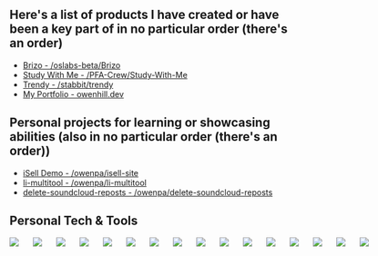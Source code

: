 ## Here's a list of products I have created or have been a key part of in no particular order (there's an order)
- [Brizo - /oslabs-beta/Brizo](https://github.com/oslabs-beta/Brizo)
- [Study With Me - /PFA-Crew/Study-With-Me](https://github.com/PFA-Crew/Study-With-Me)
- [Trendy - /stabbit/trendy](https://github.com/stabbit/trendy)
- [My Portfolio - owenhill.dev](https://owenhill.dev/)
## Personal projects for learning or showcasing abilities (also in no particular order (there's an order))
- [iSell Demo - /owenpa/isell-site](https://github.com/owenpa/isell-site)
- [li-multitool - /owenpa/li-multitool](https://github.com/owenpa/li-multitool)
- [delete-soundcloud-reposts - /owenpa/delete-soundcloud-reposts](https://github.com/owenpa/delete-soundcloud-reposts)
## Personal Tech & Tools
<div style="display: flex; gap: 25px;">
  <img src="https://img.shields.io/badge/JavaScript-F7DF1E?style=for-the-badge&logo=JavaScript&logoColor=black">
  <img src="https://img.shields.io/badge/TypeScript-007ACC?style=for-the-badge&logo=typescript&logoColor=white">
  <img src="https://img.shields.io/badge/Python-3776AB?style=for-the-badge&logo=python&logoColor=white">
  <img src="https://img.shields.io/badge/React-20232A?style=for-the-badge&logo=react&logoColor=61DAFB">
  <img src="https://img.shields.io/badge/SASS-hotpink.svg?style=for-the-badge&logo=SASS&logoColor=white">
  <img src="https://img.shields.io/badge/express.js-%23404d59.svg?style=for-the-badge&logo=express&logoColor=%2361DAFB">
  <img src="https://img.shields.io/badge/Node.js-43853D?style=for-the-badge&logo=node.js&logoColor=white">
  <img src="https://img.shields.io/badge/PostgreSQL-316192?style=for-the-badge&logo=postgresql&logoColor=white">
  <img src="https://img.shields.io/badge/MongoDB-%234ea94b.svg?style=for-the-badge&logo=mongodb&logoColor=white">
  <img src="https://img.shields.io/badge/AWS-%23FF9900.svg?style=for-the-badge&logo=amazon-aws&logoColor=black">
  <img src="https://img.shields.io/badge/mac%20os-000000?style=for-the-badge&logo=macos&logoColor=F0F0F0">
  <img src="https://img.shields.io/badge/Windows-0078D6?style=for-the-badge&logo=windows&logoColor=white">
  <img src="https://img.shields.io/badge/Linux-FCC624?style=for-the-badge&logo=linux&logoColor=black">
  <img src="https://img.shields.io/badge/docker-%230db7ed.svg?style=for-the-badge&logo=docker&logoColor=white">
  <img src="https://img.shields.io/badge/kubernetes-%23326ce5.svg?style=for-the-badge&logo=kubernetes&logoColor=white">
  <img src="https://komarev.com/ghpvc/?username=owenpa&abbreviated=true&color=grey&style=for-the-badge&label=VISITS">
</div>

